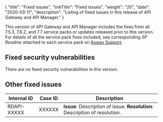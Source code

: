 {
"title": "Fixed issues",
  "linkTitle": "Fixed issues",
  "weight": "20",
  "date": "2020-03-11",
  "description": "Listing of fixed issues in this release of API Gateway and API Manager."
}

This version of API Gateway and API Manager includes the fixes from all 7.5.3, 7.6.2, and 7.7 service packs or updates released prior to this version. For details of all the service pack fixes included, see corresponding _SP Readme_ attached to each service pack on [Axway Support](https://support.axway.com).

## Fixed security vulnerabilities

There are no fixed security vulnerabilities in this version.

## Other fixed issues

| Internal ID | Case ID       | Description                                                                    |
| ----------- | ------------- | ------------------------------------------------------------------------------ |
|RDAPI-XXXXX|XXXXXX|**Issue**: Description of issue. **Resolution**: Description of resolution.|
